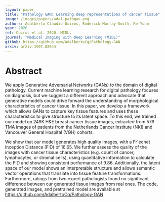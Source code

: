 ```yaml
---
layout: paper
title: "Pathology GAN: Learning deep representations of cancer tissue"
image: /images/papers/adal-pathgan.png
authors: Adalberto Claudio Quiros, Roderick Murray-Smith, Ke Yuan
year: 2020
ref: Quiros et al. 2020. MIDL.
journal: "Medical Imaging with Deep Learning (MIDL)"
github: https://github.com/AdalbertoCq/Pathology-GAN
arxiv: arXiv:1907.02644 
---
```


# Abstract

We apply Generative Adversarial Networks (GANs) to the domain of digital pathology.
Current machine learning research for digital pathology focuses on diagnosis, but we suggest a different approach and advocate that generative models could drive forward the
understanding of morphological characteristics of cancer tissue. In this paper, we develop
a framework which allows GANs to capture key tissue features and uses these characteristics to give structure to its latent space. To this end, we trained our model on 249K
H&E breast cancer tissue images, extracted from 576 TMA images of patients from the
Netherlands Cancer Institute (NKI) and Vancouver General Hospital (VGH) cohorts.

We show that our model generates high quality images, with a Fr´echet Inception Distance (FID) of 16.65. We further assess the quality of the images with cancer tissue
characteristics (e.g. count of cancer, lymphocytes, or stromal cells), using quantitative
information to calculate the FID and showing consistent performance of 9.86. Additionally, the latent space of our model shows an interpretable structure and allows semantic
vector operations that translate into tissue feature transformations. Furthermore, ratings
from two expert pathologists found no significant difference between our generated tissue
images from real ones. The code, generated images, and pretrained model are available at
https://github.com/AdalbertoCq/Pathology-GAN
